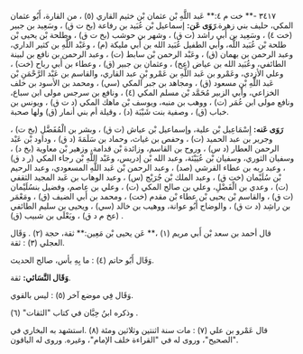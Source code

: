 ٣٤١٧ -** خت م ٤:** عَبد اللَّهِ بْن عثمان بْن خثيم القاري (٥) ، من القارة، أَبُو عثمان المكي، حليف بني زهرة.**رَوَى عَن:** إسماعيل بْن عُبَيد بن رفاعة (بخ ت ق) ، وسَعِيد بن جبير (خت ٤) ، وسَعِيد بن أَبي راشد (ت ق) ، وشهر بن حوشب (بخ ت ق) ، وطلحة بْن يحيى بْن طلحة بْن عُبَيد اللَّه، وأبي الطفيل عُبَيد الله بن أَبي مليكة (م) ، وعَبْد اللَّهِ بن كثير الداري، وعبد الرحمن بن بهمان (ق) ، وعَبْد الرحمن بْن سابط (ت) ، وعبد الرحمن بن نافع بن لبينة الطائفي، وعُبَيد الله بن عياض (عخ) ، وعثمان بن جبير (ق) ، وعطاء بن أَبي رباح (خت) ، وعلي الأزدي، وعَمْرو بن عَبد اللَّهِ بن عَمْرو بْنِ عبد القاري، والقاسم بن عَبْد الرَّحْمَنِ بْن عَبد اللَّهِ بْنِ مسعود (ق) ، ومجاهد بن جبر المكي (سي) ، ومحمد بن الأسود بن خلف الخزاعي، وأبي الزبير مُحَمَّد بْن مسلم المكي (٤) ، ونافع بن سرجس مولى ابن سباع، ونافع مولى ابن عُمَر (ت) ، ووهب بن منبه، ويوسف بْن ماهك المكي (د ت ق) ، ويونس بن خباب (ق) ، وصفية بنت شَيْبَة (د) ، وقيلة أم بني أنمار (ق) ولها صحبة.

**رَوَى عَنه:** إِسْمَاعِيل بْن علية، وإسماعيل بْن عياش (ت ق) ، وبشر بن الْمُفَضَّلِ (بخ ت) ، وجرير بن عبد الحميد (ت) ، وحفص بن غياث، وحماد بن سَلَمَةَ (د ق) ، وداود بْن عَبْد الرحمن العطار (د س) ، وروح بن القاسم، وزائدة بْن قدامة، وزهير بْن معاوية (بخ د) ، وسفيان الثوري، وسفيان بْن عُيَيْنَة، وعبد الله بْن إدريس، وعَبْد اللَّهِ بْن رجاء المكي (ر د ق) ، وعبد ربه بن عطاء القرشي (صد) ، وعبد الرحمن بْن عَبد اللَّهِ المسعودي، وعبد الرحيم بْن سُلَيْمان (خت ق) ، وعبد الملك بْن جُرَيْج (س) ، وعبد الوهاب بن عَبد المجيد الثقفي (ت) ، وعدي بن الْفَضْلِ، وعلي بن صالح المكي (ت) ، وعلي بن عاصم، وفضيل بنسُلَيْمان (ت ق) ، والقاسم بْن يحيى بْن عطاء بْن مقدم (خت) ، ومحمد بن أَبي الضيف (ق) ، ومَعْمَر بن راشِد (د ت ق) ، والوضاح أَبُو عوانة، ووهيب بن خالد (سي) ، ويحيى بن سليم الطائفي (عخ م د ق) ، ويَعْلَى بن شبيب (ق) .

قال أحمد بن سعد بْن أَبي مريم (١) ،** عَن يحيى بْن مَعِين:** ثقة، حجة (٢) . وَقَال العجلي (٣) : ثقة.

وَقَال أَبُو حاتم (٤) : ما بِهِ بأس، صالح الحديث.

**وَقَال النَّسَائي:** ثقة.

وَقَال فِي موضع آخر (٥) : ليس بالقوي.

وذكره ابنُ حِبَّان في كتاب "الثقات" (٦) .

قال عَمْرو بن علي (٧) : مات سنة اثنتين وثلاثين ومئة (٨) .استشهد به البخاري في "الصحيح"، وروى له في "القراءة خلف الإمام"، وغيره. وروى له الباقون.
